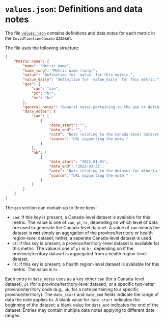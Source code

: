 # `values.json`: Definitions and data notes

The file [`values.json`](https://github.com/ccodwg/CovidTimelineCanada/blob/main/docs/values/values.json) contains definitions and data notes for each metric in the `CovidTimelineCanada` dataset.

The file uses the following structure:

```json
{
    "Metric name": {
        "name": "Metric name",
        "name_long": "Metric name (long)",
        "value": "Definition for 'value' for this metric.",
        "value_daily": "Definition for 'value_daily` for this metric.",
        "geo": {
            "can": "can",
            "pt": "hr",
            "hr": "hr"
        },
        "general_notes": "General notes pertaining to the use or definition of the metric.",
        "data_notes": {
            "can": [
                {
                    "date_start": "",
                    "date_end": "",
                    "note": "Note relating to the Canada-level dataset.",
                    "source": "URL supporting the note."
                }
            ],
            "ab": [
                {
                    "date_start": "2022-01-01",
                    "date_end": "2022-03-31",
                    "note": "Note relating to the dataset for Alberta.",
                    "source": "URL supporting the note."
                }
            ]
        }
    }
}
```

The `geo` section can contain up to three keys:

- `can`: If this key is present, a Canada-level dataset is available for this metric. The value is one of `can`, `pt`, `hr`, depending on which level of data are used to generate the Canada-level dataset. A value of `can` means the dataset is **not** simply an aggrgation of the province/territory or health region-level dataset; rather, a seperate Canada-level dataset is used.
- `pt`: If this key is present, a province/territory-level dataset is available for this metric. The value is one of `pt` or `hr`, depending on if the province/territory dataset is aggregated from a health region-level dataset.
- `ht`: If this key is present, a health region-level dataset is available for this metric. The value is `hr`.

Each entry in `data_notes` uses as a key either `can` (for a Canada-level dataset), `pt` (for a province/territory-level dataset), or a specific two-letter province/territory code (e.g., `ab`, for a note pertaining to a specific province/territory). The `date_start` and `date_end` fields indicate the range of data the note applies to. A blank value for `date_start` indicates the beginning of the dataset; a blank value for `date_end` indicates the end of the dataset. Entries may contain multiple data notes applying to different date ranges.
